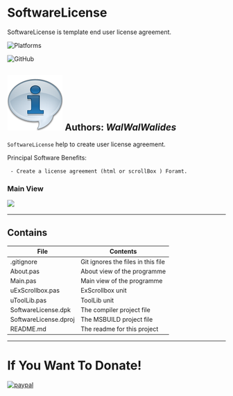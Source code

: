 # SoftwareLicense 
SoftwareLicense is template end user license agreement.



![Platforms](https://img.shields.io/badge/Supported%20platforms-Win32%20and%20Win64-red.svg)

![GitHub](https://img.shields.io/github/license/walwalwalides/TColorCSV)





![](SoftwareLicense.png)
**Authors:**  *WalWalWalides*
------

`SoftwareLicense` help to create user license agreement.


Principal Software Benefits:

     - Create a license agreement (html or scrollBox ) Foramt. 


### Main View
![](Img/MVSoftwareLicense.png)



------

## Contains


| File | Contents | 
| --- | --- |
| .gitignore | Git ignores the files in this file |
| About.pas | About view of the programme |
| Main.pas | Main view of the programme |
| uExScrollbox.pas | ExScrollbox unit  |
| uToolLib.pas | ToolLib unit  |
| SoftwareLicense.dpk | The compiler project file |
| SoftwareLicense.dproj | The MSBUILD project file |
| README.md | The readme for this project |


------

# If You Want To Donate!

[![paypal](https://www.paypalobjects.com/en_US/i/btn/btn_donateCC_LG.gif)](https://www.paypal.com/cgi-bin/webscr?cmd=_s-xclick&hosted_button_id=Y79F36A9BGLHS&source=url)
